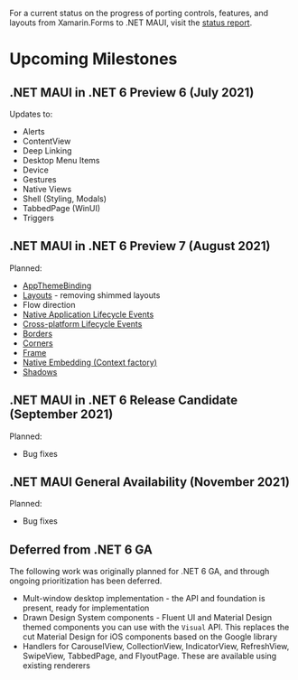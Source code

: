 For a current status on the progress of porting controls, features, and layouts from Xamarin.Forms to .NET MAUI, visit the [status report](https://github.com/dotnet/maui/wiki/status).

# Upcoming Milestones

## **.NET MAUI in .NET 6 Preview 6 (July 2021)**

Updates to:
* Alerts
* ContentView
* Deep Linking
* Desktop Menu Items
* Device
* Gestures
* Native Views
* Shell (Styling, Modals)
* TabbedPage (WinUI)
* Triggers

## **.NET MAUI in .NET 6 Preview 7 (August 2021)**

Planned:
* [AppThemeBinding](https://github.com/dotnet/maui/pull/1657)
* [Layouts](https://github.com/dotnet/maui/issues/1592) - removing shimmed layouts
* Flow direction
* [Native Application Lifecycle Events](https://github.com/dotnet/maui/issues/1582)
* [Cross-platform Lifecycle Events](https://github.com/dotnet/maui/issues/1721)
* [Borders](https://github.com/dotnet/maui/pull/650)
* [Corners](https://github.com/dotnet/maui/pull/650)
* [Frame](https://github.com/dotnet/maui/pull/787)
* [Native Embedding (Context factory)](https://github.com/dotnet/maui/issues/1718)
* [Shadows](https://github.com/dotnet/maui/pull/570)

## **.NET MAUI in .NET 6 Release Candidate (September 2021)**

Planned:
* Bug fixes

## **.NET MAUI General Availability (November 2021)**

Planned:
* Bug fixes

## **Deferred from .NET 6 GA**

The following work was originally planned for .NET 6 GA, and through ongoing prioritization has been deferred. 

* Mult-window desktop implementation - the API and foundation is present, ready for implementation
* Drawn Design System components - Fluent UI and Material Design themed components you can use with the `Visual` API. This replaces the cut Material Design for iOS components based on the Google library
* Handlers for CarouselView, CollectionView, IndicatorView, RefreshView, SwipeView, TabbedPage, and FlyoutPage. These are available using existing renderers 


